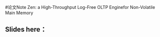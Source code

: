 #论文Note Zen: a High-Throughput Log-Free OLTP Enginefor Non-Volatile Main Memory

## Slides here： 


